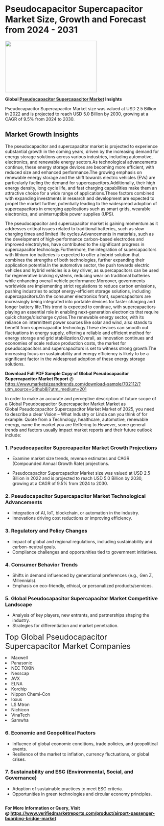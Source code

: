<H1>Pseudocapacitor Supercapacitor Market Size, Growth and Forecast from 2024 - 2031</H1><img class="aligncenter size-medium wp-image-584254" src="https://thirdeyenews.in/wp-content/uploads/2024/09/Global-Market-Research-300x168.jpeg" alt="" width="300" height="168" /><p><strong>Global&nbsp;<a href="https://www.marketsizeandtrends.com/download-sample/702112/?utm_source=Github8j?utm_medium=201">Pseudocapacitor Supercapacitor Market</a> Insights</strong></p><p>Pseudocapacitor Supercapacitor Market size was valued at USD 2.5 Billion in 2022 and is projected to reach USD 5.0 Billion by 2030, growing at a CAGR of 9.5% from 2024 to 2030.</p><p><h2>Market Growth Insights</h2> <p>The pseudocapacitor and supercapacitor market is projected to experience substantial growth in the coming years, driven by the increasing demand for energy storage solutions across various industries, including automotive, electronics, and renewable energy sectors.As technological advancements continue, these energy storage devices are becoming more efficient, with reduced size and enhanced performance.The growing emphasis on renewable energy storage and the shift towards electric vehicles (EVs) are particularly fueling the demand for supercapacitors.Additionally, their high energy density, long cycle life, and fast charging capabilities make them an attractive choice for a wide range of applications.These factors combined with expanding investments in research and development are expected to propel the market further, potentially leading to the widespread adoption of supercapacitors in emerging applications such as smart grids, wearable electronics, and uninterruptible power supplies (UPS).</p> <p>The pseudocapacitor and supercapacitor market is gaining momentum as it addresses critical issues related to traditional batteries, such as slow charging times and limited life cycles.Advancements in materials, such as the development of high-performance carbon-based electrodes and improved electrolytes, have contributed to the significant progress in supercapacitor technology.Furthermore, the integration of supercapacitors with lithium-ion batteries is expected to offer a hybrid solution that combines the strengths of both technologies, further expanding their application potential.In the automotive sector, the push towards electric vehicles and hybrid vehicles is a key driver, as supercapacitors can be used for regenerative braking systems, reducing wear on traditional batteries while enhancing overall vehicle performance.Moreover, governments worldwide are implementing strict regulations to reduce carbon emissions, pushing industries to adopt energy-efficient storage solutions, including supercapacitors.On the consumer electronics front, supercapacitors are increasingly being integrated into portable devices for faster charging and longer battery life.This trend is expected to continue, with supercapacitors playing an essential role in enabling next-generation electronics that require quick charge/discharge cycles.The renewable energy sector, with its reliance on intermittent power sources like solar and wind, also stands to benefit from supercapacitor technology.These devices can smooth out fluctuations in energy supply, offering a reliable and efficient method for energy storage and grid stabilization.Overall, as innovation continues and economies of scale reduce production costs, the market for pseudocapacitors and supercapacitors is set to witness strong growth.The increasing focus on sustainability and energy efficiency is likely to be a significant factor in the widespread adoption of these energy storage solutions.<p><span class=""><strong>Download Full PDF Sample Copy of Global Pseudocapacitor Supercapacitor Market Report</strong> @ <a href="https://www.marketsizeandtrends.com/download-sample/702112/?utm_source=Github8j?utm_medium=201" target="_blank">https://www.marketsizeandtrends.com/download-sample/702112/?utm_source=Github8j?utm_medium=201</a></span></p><p>In order to make an accurate and perceptive description of future scope of a Global&nbsp;Pseudocapacitor Supercapacitor Market Market as Global&nbsp;Pseudocapacitor Supercapacitor Market Market of 2025, you need to describe a clear Vision &ndash; What Industry or Linda can you think of for example: Quote from a Technology, healthcare, automotive, renewable energy, name the market you are Reffering to.However, some general trends and factors usually impact market reports and their future outlook include:</p><h3>1.&nbsp;<strong>Pseudocapacitor Supercapacitor Market Growth Projections</strong></h3><ul><li>Examine market size trends, revenue estimates and CAGR (Compounded Annual Growth Rate) projections.</li><li><p>Pseudocapacitor Supercapacitor Market size was valued at USD 2.5 Billion in 2022 and is projected to reach USD 5.0 Billion by 2030, growing at a CAGR of 9.5% from 2024 to 2030.</p></li></ul><h3>2.&nbsp;<strong>Pseudocapacitor Supercapacitor Market Technological Advancements</strong></h3><ul><li>Integration of AI, IoT, blockchain, or automation in the industry.</li><li>Innovations driving cost reductions or improving efficiency.</li></ul><h3>3.&nbsp;<strong>Regulatory and Policy Changes</strong></h3><ul><li>Impact of global and regional regulations, including sustainability and carbon-neutral goals.</li><li>Compliance challenges and opportunities tied to government initiatives.</li></ul><h3>4.&nbsp;<strong>Consumer Behavior Trends</strong></h3><ul><li>Shifts in demand influenced by generational preferences (e.g., Gen Z, Millennials).</li><li>Emphasis on eco-friendly, ethical, or personalized products/services.</li></ul><h3>5.&nbsp;<strong>Global Pseudocapacitor Supercapacitor Market Competitive Landscape</strong></h3><ul><li>Analysis of key players, new entrants, and partnerships shaping the industry.</li><li>Strategies for differentiation and market penetration.</li></ul><p data-pm-slice="1 1 []"><span style="color: inherit; font-family: inherit; font-size: 25px;">Top Global Pseudocapacitor Supercapacitor Market Companies</span></p><div class="" data-test-id=""><p><li>Maxwell</li><li> Panasonic</li><li> NEC TOKIN</li><li> Nesscap</li><li> AVX</li><li> ELNA</li><li> Korchip</li><li> Nippon Chemi-Con</li><li> Ioxus</li><li> LS Mtron</li><li> Nichicon</li><li> VinaTech</li><li> Samwha</li></p></div><h3>6.&nbsp;<strong>Economic and Geopolitical Factors</strong></h3><ul><li>Influence of global economic conditions, trade policies, and geopolitical events.</li><li>Resilience of the market to inflation, currency fluctuations, or global crises.</li></ul><h3>7.&nbsp;<strong>Sustainability and ESG (Environmental, Social, and Governance)</strong></h3><ul><li>Adoption of sustainable practices to meet ESG criteria.</li><li>Opportunities in green technologies and circular economy principles.</li></ul><h2><strong style="font-size: 14px;">For More Information or Query, Visit @&nbsp;</strong><a style="background-color: #ffffff; font-size: 14px;" href="https://www.marketsizeandtrends.com/report/pseudocapacitor-supercapacitor-market/" target="_blank">https://www.verifiedmarketreports.com/product/airport-passenger-boarding-bridge-market</a></h2>